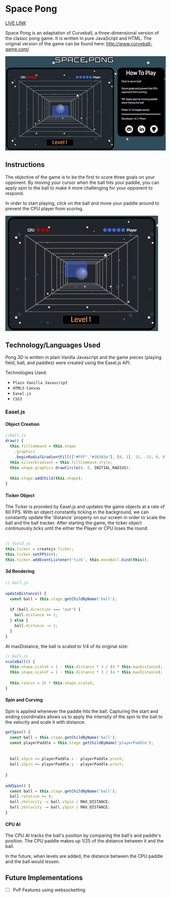 # Space Pong

[LIVE LINK](https://vutpham.github.io/space-pong/)

Space Pong is an adaptation of Curveball, a three-dimensional version of the classic pong game. It is written in pure JavaScript and HTML. The original version of the game can be found here:  http://www.curveball-game.com/

![image](./docs/HomeScreen.png)

## Instructions

The objective of the game is to be the first to score three goals on your opponent. By moving your cursor when the ball hits your paddle, you can apply spin to the ball to make it more challenging for your opponent to respond.

In order to start playing, click on the ball and move your paddle around to prevent the CPU player from scoring.

![gif](./docs/giphy.gif)

## Technology/Languages Used

Pong 3D is written in plain Vanilla Javascript and the game pieces (playing field, ball, and paddles) were created using the Easel.js API.

Technologies Used:

- `Plain Vanilla Javascript`
- `HTML5 Canvas`
- `Easel.js`
- `CSS3`

### Easel.js

#### Object Creation

```javascript
//ball.js
draw() {
  this.fillCommand = this.shape
    .graphics
    .beginRadialGradientFill(["#FFF","#383d3a"], [0, 1], 15, -15, 0, 0, 0, 35).command;
  this.silverGradient = this.fillCommand.style;
  this.shape.graphics.drawCircle(0, 0, INITIAL_RADIUS);

  this.stage.addChild(this.shape);
}
```

#### Ticker Object

The Ticker is provided by Easel.js and updates the game objects at a rate of 60 FPS.  With an object constantly ticking in the background, we can constantly update the 'distance' property on our screen in order to scale the ball and the ball tracker.  After starting the game, the ticker object continuously ticks until the either the Player or CPU loses the round.

```javascript

// field.js
this.ticker = createjs.Ticker;
this.ticker.setFPS(60);
this.ticker.addEventListener('tick', this.moveBall.bind(this));
```

#### 3d Rendering

```javascript
// ball.js

updateDistance() {
  const ball = this.stage.getChildByName('ball');

  if (ball.direction === "out") {
    ball.distance += 1;
  } else {
    ball.distance -= 1;
  }
}
```

At maxDistance, the ball is scaled to 1/4 of its original size:

```javascript
// ball.js
scaleBall() {
  this.shape.scaleX = 1 - this.distance * 3 / (4 * this.maxDistance);
  this.shape.scaleY = 1 - this.distance * 3 / (4 * this.maxDistance);

  this.radius = 35 * this.shape.scaleX;
}
```

#### Spin and Curving
Spin is applied whenever the paddle hits the ball. Capturing the start and ending coordinates allows us to apply the intensity of the spin to the ball to the velocity and scale it with distance.

```javascript
getSpin() {
  const ball = this.stage.getChildByName('ball');
  const playerPaddle = this.stage.getChildByName('playerPaddle');


  ball.xSpin += playerPaddle.x - playerPaddle.prevX;
  ball.ySpin += playerPaddle.y - playerPaddle.prevY;

}

addSpin() {
  const ball = this.stage.getChildByName('ball');
  ball.rotation += 8;
  ball.xVelocity -= ball.xSpin / MAX_DISTANCE;
  ball.yVelocity -= ball.ySpin / MAX_DISTANCE;
}
```

#### CPU AI
The CPU AI tracks the ball's position by comparing the ball's and paddle's position.  The CPU paddle makes up 1/25 of the distance between it and the ball.

In the future, when levels are added, the distance between the CPU paddle and the ball would lessen.

## Future Implementations

- [ ] PvP Features using websocketting 
